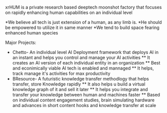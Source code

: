 xrHUM is a private research based deeptech moonshot factory that focuses on rapidly enhancing human capabilities on an individual level

*We believe all tech is just extension of a human, as any limb is.
*He should be empowered to utilize it in same manner
*We tend to build space fearing enhanced human species

Major Projects:
* Chetto- An individual level AI Deployment framework that deploys AI in an instant and helps you control and manage your AI activities
  ** It creates an AI version of each individual entity in an organization
  ** Best and econimically viable AI tech is enabled and mannaged
  ** It helps, track manage it's activities for max productivity
* BResource- A futuristic knowledge transfer methodlogy that helps transfer, store Knowledge rapidly
  ** It also helps u build a virtual knowledge graph of it and sell it later
  ** It helps you integrate and transfer your knowledge between human and machines faster
  ** Based on individual content engagement studies, brain simulating hardware and advances in short content hooks and knowledge transfer at scale

